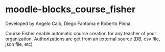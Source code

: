 moodle-blocks_course_fisher
===========================
Developed by Angelo Calò, Diego Fantoma e Roberto Pinna.

Course Fisher enable automatic course creation for any teacher of your organization.
Authorizations are get from an external source (DB, csv file, json file, etc)

